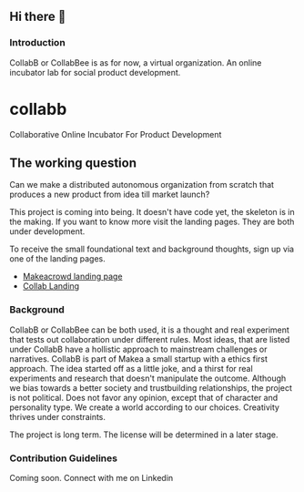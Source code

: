 ## Hi there 👋

<!--

**Here are some ideas to get you started:**

🙋‍♀️ A short introduction - what is your organization all about?
🌈 Contribution guidelines - how can the community get involved?
👩‍💻 Useful resources - where can the community find your docs? Is there anything else the community should know?
🍿 Fun facts - what does your team eat for breakfast?
🧙 Remember, you can do mighty things with the power of [Markdown](https://docs.github.com/github/writing-on-github/getting-started-with-writing-and-formatting-on-github/basic-writing-and-formatting-syntax)
-->

### Introduction
CollabB or CollabBee is as for now, a virtual organization. An online incubator lab for social product development.

# collabb
Collaborative Online Incubator For Product Development

## The working question
Can we make a distributed autonomous organization from scratch that produces a new product from idea till market launch? 

This project is coming into being.  It doesn't have code yet, the skeleton is in the making. If you want to know more visit the landing pages. They are both under development.

To receive the small foundational text and background thoughts, sign up via one of the landing pages.

- [Makeacrowd landing page](https://makeacrowd.com)
- [Collab Landing](https://collabb.makeacrowd.com)

### Background
CollabB or CollabBee can be both used, it is a thought and real experiment that tests out collaboration under different rules.
Most ideas, that are listed under CollabB have a hollistic approach to mainstream challenges or narratives. CollabB is part of Makea a small startup with a ethics first approach. 
The idea started off as a little joke, and a thirst for real experiments and research that doesn't manipulate the outcome.
Although we bias towards a better society and trustbuilding relationships, the project is not political. Does not favor any opinion, except that of
character and personality type. We create a world according to our choices. Creativity thrives under constraints.

The project is long term. The license will be determined in a later stage.

### Contribution Guidelines
Coming soon. Connect with me on Linkedin
